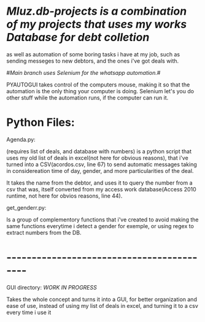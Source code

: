 # *Mluz.db-projects is a combination of my projects that uses my works Database for debt colletion*
as well as automation of some boring tasks i have at my job, such as sending messeges to new debtors, and the ones i've got deals with.

#*Main branch uses Selenium for the whatsapp automation.*#

PYAUTOGUI takes control of the computers mouse, making it so that the automation is the only thing your computer is doing. Selenium let's you do other stuff while the automation runs, if the computer can run it.

# Python Files:

Agenda.py:

(requires list of deals, and database with numbers)
is a python script that uses my old list of deals in excel(not here for obvious reasons), that i've turned into a CSV(acordos.csv, line 67) to send automatic messages taking in considereation time of day, gender, and more particularities of the deal.

It takes the name from the debtor, and uses it to query the number from a csv that was, itself converted from my access work database(Access 2010 runtime, not here for obvios reasons, line 44).  


get_genderr.py:

Is a group of complementory functions that i've created to avoid making the same functions everytime i detect a gender for exemple, or using regex to extract numbers from the DB.

# ------------------------------------------
GUI directory: *WORK IN PROGRESS*

Takes the whole concept and turns it into a GUI, for better organization and ease of use, instead of using my list of deals in excel, and turning it to a csv every time i use it
